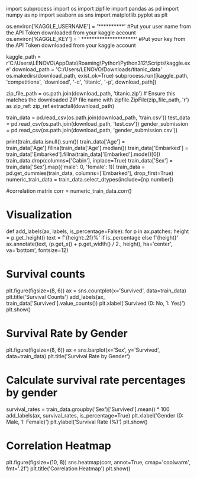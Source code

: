 import subprocess
import os
import zipfile
import pandas as pd
import numpy as np
import seaborn as sns
import matplotlib.pyplot as plt

os.environ['KAGGLE_USERNAME'] = '**********' #Put your user name from the API Token downloaded from your kaggle account
os.environ['KAGGLE_KEY'] = ' *********************' #Put your key from the API Token downloaded from your kaggle account

kaggle_path = r'C:\Users\LENOVO\AppData\Roaming\Python\Python312\Scripts\kaggle.exe'
download_path = 'C:/Users/LENOVO/Downloads/titanic_data'
os.makedirs(download_path, exist_ok=True)
subprocess.run([kaggle_path, 'competitions', 'download', '-c', 'titanic', '-p', download_path])

zip_file_path = os.path.join(download_path, 'titanic.zip')  # Ensure this matches the downloaded ZIP file name
with zipfile.ZipFile(zip_file_path, 'r') as zip_ref:
    zip_ref.extractall(download_path)

train_data = pd.read_csv(os.path.join(download_path, 'train.csv'))
test_data = pd.read_csv(os.path.join(download_path, 'test.csv'))
gender_submission = pd.read_csv(os.path.join(download_path, 'gender_submission.csv'))

print(train_data.isnull().sum())
train_data['Age'] = train_data['Age'].fillna(train_data['Age'].median())
train_data['Embarked'] = train_data['Embarked'].fillna(train_data['Embarked'].mode()[0])
train_data.drop(columns=['Cabin'], inplace=True)
train_data['Sex'] = train_data['Sex'].map({'male': 0, 'female': 1})
train_data = pd.get_dummies(train_data, columns=['Embarked'], drop_first=True)
numeric_train_data = train_data.select_dtypes(include=[np.number])

#correlation matrix
corr = numeric_train_data.corr()

# Visualization
def add_labels(ax, labels, is_percentage=False):
    for p in ax.patches:
        height = p.get_height()
        text = f'{height:.2f}%' if is_percentage else f'{height}'
        ax.annotate(text, (p.get_x() + p.get_width() / 2., height),
        ha='center', va='bottom', fontsize=12)





# Survival counts
plt.figure(figsize=(8, 6))
ax = sns.countplot(x='Survived', data=train_data)
plt.title('Survival Counts')
add_labels(ax, train_data['Survived'].value_counts())
plt.xlabel('Survived (0: No, 1: Yes)')
plt.show()

# Survival Rate by Gender
plt.figure(figsize=(8, 6))
ax = sns.barplot(x='Sex', y='Survived', data=train_data)
plt.title('Survival Rate by Gender')

# Calculate survival rate percentages by gender
survival_rates = train_data.groupby('Sex')['Survived'].mean() * 100
add_labels(ax, survival_rates, is_percentage=True)
plt.xlabel('Gender (0: Male, 1: Female)')
plt.ylabel('Survival Rate (%)')
plt.show()

# Correlation Heatmap
plt.figure(figsize=(10, 8))
sns.heatmap(corr, annot=True, cmap='coolwarm', fmt='.2f')
plt.title('Correlation Heatmap')
plt.show()



